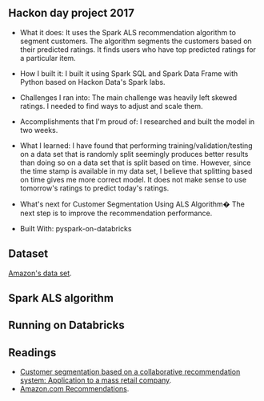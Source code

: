 ## Hackon day project 2017

* What it does: 
It uses the Spark ALS recommendation algorithm to segment customers. The algorithm segments the customers based on their predicted ratings. It finds users who have top predicted ratings for a particular item.

* How I built it:
I built it using Spark SQL and Spark Data Frame with Python based on Hackon Data's Spark labs.

* Challenges I ran into:
The main challenge was heavily left skewed ratings. I needed to find ways to adjust and scale them.

* Accomplishments that I'm proud of:
I researched and built the model in two weeks.

* What I learned:
I have found that performing training/validation/testing on a data set that is randomly split seemingly produces better results than doing so on a data set that is split based on time. However, since the time stamp is available in my data set, I believe that splitting based on time gives me more correct model. It does not make sense to use tomorrow's ratings to predict today's ratings.

* What's next for Customer Segmentation Using ALS Algorithm�
The next step is to improve the recommendation performance.

* Built With:
pyspark-on-databricks

## Dataset
[Amazon's data set](http://jmcauley.ucsd.edu/data/amazon/).

## Spark ALS algorithm

## Running on Databricks

## Readings
- [Customer segmentation based on a collaborative recommendation system: Application to a mass retail company](https://www.ig.fpms.ac.be/sites/default/files/Customer%20segmentation%20based%20on%20a%20collaborative%20recommendation%20system:%20Application%20to%20a%20mass%20retail%20company_0.pdf).
- [Amazon.com Recommendations](https://www.cs.umd.edu/~samir/498/Amazon-Recommendations.pdf).


